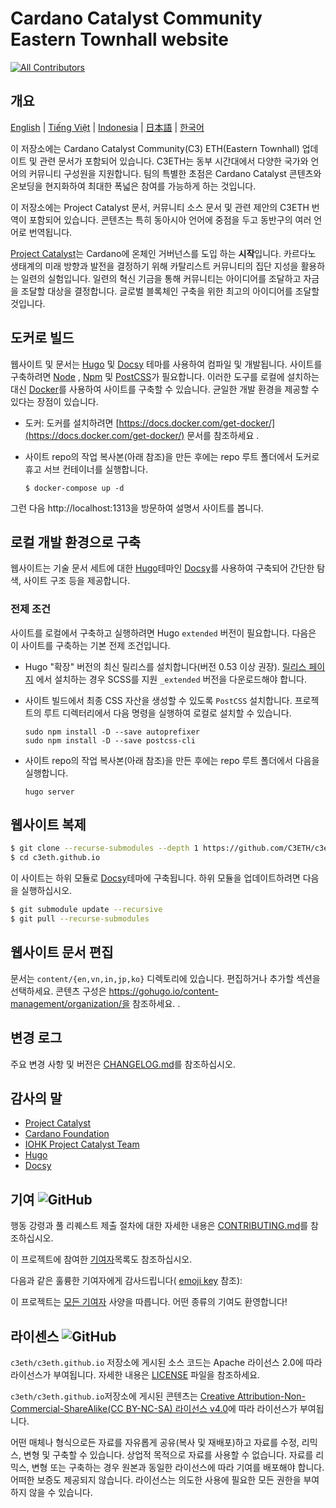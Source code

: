 # Cardano Catalyst Community Eastern Townhall website

<!-- ALL-CONTRIBUTORS-BADGE:START - Do not remove or modify this section -->
[![All Contributors](https://img.shields.io/badge/all_contributors-1-orange.svg?style=flat-square)](#contributors-)
<!-- ALL-CONTRIBUTORS-BADGE:END -->
## 개요

[English](/README/en/README.md) | [Tiếng Việt](/README/vi/README.md) | [Indonesia](/README/id/README.md) | [日本語](/README/ja/README.md) | [한국어](/README/ko/README.md)

이 저장소에는 Cardano Catalyst Community(C3) ETH(Eastern Townhall) 업데이트 및 관련 문서가 포함되어 있습니다. C3ETH는 동부 시간대에서 다양한 국가와 언어의 커뮤니티 구성원을 지원합니다. 팀의 특별한 초점은 Cardano Catalyst 콘텐츠와 온보딩을 현지화하여 최대한 폭넓은 참여를 가능하게 하는 것입니다.

이 저장소에는 Project Catalyst 문서, 커뮤니티 소스 문서 및 관련 제안의 C3ETH 번역이 포함되어 있습니다. 콘텐츠는 특히 동아시아 언어에 중점을 두고 동반구의 여러 언어로 번역됩니다.

[Project Catalyst](https://cardano.ideascale.com/)는 Cardano에 온체인 거버넌스를 도입 하는 **시작**입니다. 카르다노 생태계의 미래 방향과 발전을 결정하기 위해 카탈리스트 커뮤니티의 집단 지성을 활용하는 일련의 실험입니다. 일련의 혁신 기금을 통해 커뮤니티는 아이디어를 조달하고 자금을 조달할 대상을 결정합니다. 글로벌 블록체인 구축을 위한 최고의 아이디어를 조달할 것입니다.

## 도커로 빌드

웹사이트 및 문서는 [Hugo](https://gohugo.io/) 및 [Docsy](https://www.docsy.dev/) 테마를 사용하여 컴파일 및 개발됩니다. 사이트를 구축하려면 [Node](https://nodejs.org/en/) , [Npm](https://www.npmjs.com/) 및 [PostCSS](https://postcss.org/)가 필요합니다. 이러한 도구를 로컬에 설치하는 대신 [Docker](https://docs.docker.com/get-started/overview/)를 사용하여 사이트를 구축할 수 있습니다. 균일한 개발 환경을 제공할 수 있다는 장점이 있습니다.

- 도커: 도커를 설치하려면 [https://docs.docker.com/get-docker/](https://docs.docker.com/get-docker/) 문서를 참조하세요 .

- 사이트 repo의 작업 복사본(아래 참조)을 만든 후에는 repo 루트 폴더에서 도커로 휴고 서브 컨테이너를 실행합니다.

    ```
    $ docker-compose up -d
    ```

그런 다음 <a>http://localhost:1313</a>을 방문하여 설명서 사이트를 봅니다.

## 로컬 개발 환경으로 구축

웹사이트는 기술 문서 세트에 대한 [Hugo](https://www.docsy.dev/)테마인  [Docsy](https://gohugo.io/)를 사용하여 구축되어 간단한 탐색, 사이트 구조 등을 제공합니다.

### 전제 조건

사이트를 로컬에서 구축하고 실행하려면 <a>Hugo</a> <code>extended</code> 버전이 필요합니다. 다음은 이 사이트를 구축하는 기본 전제 조건입니다.

- Hugo "확장" 버전의 최신 릴리스를 설치합니다(버전 0.53 이상 권장). [릴리스 페이지](https://github.com/gohugoio/hugo/releases) 에서 설치하는 경우 SCSS를 지원 `_extended` 버전을 다운로드해야 합니다.

- 사이트 빌드에서 최종 CSS 자산을 생성할 수 있도록 `PostCSS` 설치합니다. 프로젝트의 루트 디렉터리에서 다음 명령을 실행하여 로컬로 설치할 수 있습니다.

    ```
    sudo npm install -D --save autoprefixer
    sudo npm install -D --save postcss-cli
    ```

- 사이트 repo의 작업 복사본(아래 참조)을 만든 후에는 repo 루트 폴더에서 다음을 실행합니다.

    ```
    hugo server
    ```

## 웹사이트 복제

```bash
$ git clone --recurse-submodules --depth 1 https://github.com/C3ETH/c3eth.github.io.git
$ cd c3eth.github.io
```

이 사이트는 하위 모듈로 [Docsy](https://www.docsy.dev/)테마에 구축됩니다. 하위 모듈을 업데이트하려면 다음을 실행하십시오.

```bash
$ git submodule update --recursive
$ git pull --recurse-submodules
```

## 웹사이트 문서 편집

문서는 `content/{en,vn,in,jp,ko}` 디렉토리에 있습니다. 편집하거나 추가할 섹션을 선택하세요. 콘텐츠 구성은 https://gohugo.io/content-management/organization/을 참조하세요. .

## 변경 로그

주요 변경 사항 및 버전은 [CHANGELOG.md](CHANGELOG.md)를 참조하십시오.

## 감사의 말

- [Project Catalyst](https://cardano.ideascale.com/)
- [Cardano Foundation](https://cardanofoundation.org/)
- [IOHK Project Catalyst Team](https://iohk.io/)
- [Hugo](https://gohugo.io/)
- [Docsy](https://www.docsy.dev/)

## 기여 ![GitHub](https://img.shields.io/github/contributors/c3eth/c3eth.github.io)

행동 강령과 풀 리퀘스트 제출 절차에 대한 자세한 내용은 [CONTRIBUTING.md](/README/ko/CONTRIBUTING.md)를 참조하십시오.

이 프로젝트에 참여한 [기여자](https://github.com/c3eth/c3eth.github.io/graphs/contributors)목록도 참조하십시오.

다음과 같은 훌륭한 기여자에게 감사드립니다( [emoji key](https://allcontributors.org/docs/en/emoji-key) 참조):

<!-- ALL-CONTRIBUTORS-LIST:START - Do not remove or modify this section -->

<!-- ALL-CONTRIBUTORS-LIST:END -->

이 프로젝트는 [모든 기여자](https://github.com/all-contributors/all-contributors) 사양을 따릅니다. 어떤 종류의 기여도 환영합니다!

## 라이센스 ![GitHub](https://img.shields.io/github/license/c3eth/c3eth.github.io)

`c3eth/c3eth.github.io` 저장소에 게시된 소스 코드는 Apache 라이선스 2.0에 따라 라이선스가 부여됩니다. 자세한 내용은 [LICENSE](https://github.com/c3eth/c3eth.github.io/main/LICENSE.md) 파일을 참조하세요.

`c3eth/c3eth.github.io`저장소에 게시된 콘텐츠는 [Creative Attribution-Non-Commercial-ShareAlike(CC BY-NC-SA) 라이선스 v4.0](https://creativecommons.org/licenses/by-nc-sa/4.0/)에 따라 라이선스가 부여됩니다.

어떤 매체나 형식으로든 자료를 자유롭게 공유(복사 및 재배포)하고 자료를 수정, 리믹스, 변형 및 구축할 수 있습니다. 상업적 목적으로 자료를 사용할 수 없습니다. 자료를 리믹스, 변형 또는 구축하는 경우 원본과 동일한 라이선스에 따라 기여를 배포해야 합니다. 어떠한 보증도 제공되지 않습니다. 라이선스는 의도한 사용에 필요한 모든 권한을 부여하지 않을 수 있습니다.

